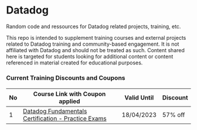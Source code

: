 # Datadog
Random code and ressources for Datadog related projects, training, etc.


This repo is intended to supplement training courses and external projects related to Datadog training and community-based engagement. It is not affiliated with Datadog and should not be treated as such. Content shared here is targeted for students looking for additional content or content referenced in material created for educational purposes.


### Current Training Discounts and Coupons

####

| No  | Course Link with Coupon applied | Valid Until | Discount
| --- | ----------- |----------- |----------- |
| 1 | [Datadog Fundamentals Certification - Practice Exams](https://www.udemy.com/course/datadog-fundamentals-certification-practice-exams/?couponCode=DDFE-MARCH-23) | 18/04/2023 | 57% off
